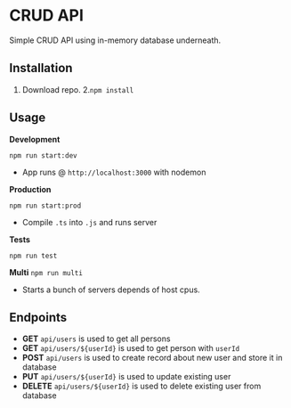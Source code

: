 #  CRUD API
Simple CRUD API using in-memory database underneath.
## Installation
1. Download repo.
2.`npm install`
## Usage
**Development**

`npm run start:dev`

* App runs @ `http://localhost:3000` with nodemon

**Production**

`npm run start:prod`
* Compile `.ts` into `.js` and runs server

**Tests**

`npm run test`

**Multi**
`npm run multi`
* Starts a bunch of servers depends of host cpus.

## Endpoints
- **GET** `api/users` is used to get all persons
- **GET** `api/users/${userId}` is used to get person with `userId`
- **POST** `api/users` is used to create record about new user and store it in database
- **PUT** `api/users/${userId}` is used to update existing user
- **DELETE** `api/users/${userId}` is used to delete existing user from database